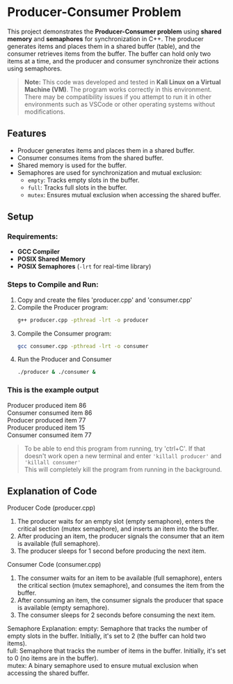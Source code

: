 # Producer-Consumer Problem 
This project demonstrates the **Producer-Consumer problem** using **shared memory** and **semaphores** for synchronization in C++. The producer generates items and places them in a shared buffer (table), and the consumer retrieves items from the buffer. The buffer can hold only two items at a time, and the producer and consumer synchronize their actions using semaphores.

> **Note:** This code was developed and tested in **Kali Linux on a Virtual Machine (VM)**. The program works correctly in this environment. There may be compatibility issues if you attempt to run it in other environments such as VSCode or other operating systems without modifications.

## Features 
- Producer generates items and places them in a shared buffer.
- Consumer consumes items from the shared buffer.
- Shared memory is used for the buffer.
- Semaphores are used for synchronization and mutual exclusion:
  - `empty`: Tracks empty slots in the buffer.
  - `full`: Tracks full slots in the buffer.
  - `mutex`: Ensures mutual exclusion when accessing the shared buffer.
 
## Setup

### Requirements:
- **GCC Compiler**
- **POSIX Shared Memory**
- **POSIX Semaphores** (`-lrt` for real-time library)

### Steps to Compile and Run: 
1. Copy and create the files 'producer.cpp' and 'consumer.cpp'
2. Compile the Producer program:
   ```bash
   g++ producer.cpp -pthread -lrt -o producer
3. Compile the Consumer program:
   ```bash
   gcc consumer.cpp -pthread -lrt -o consumer
4. Run the Producer and Consumer
   ```bash
   ./producer & ./consumer &

### This is the example output 
Producer produced item 86 <br />
Consumer consumed item 86 <br />
Producer produced item 77 <br />
Producer produced item 15 <br />
Consumer consumed item 77 <br />

> To be able to end this program from running, try 'ctrl+C'. If that doesn't work open a new terminal and enter ``` 'killall producer' ``` and ``` 'killall consumer' ``` <br /> This will completely kill the program from running in the background.

## Explanation of Code

Producer Code (producer.cpp)
1. The producer waits for an empty slot (empty semaphore), enters the critical section (mutex semaphore), and inserts an item into the buffer.
2. After producing an item, the producer signals the consumer that an item is available (full semaphore).
3. The producer sleeps for 1 second before producing the next item.

Consumer Code (consumer.cpp)
1. The consumer waits for an item to be available (full semaphore), enters the critical section (mutex semaphore), and consumes the item from the buffer.
2. After consuming an item, the consumer signals the producer that space is available (empty semaphore).
3. The consumer sleeps for 2 seconds before consuming the next item.

Semaphore Explanation:
empty: Semaphore that tracks the number of empty slots in the buffer. Initially, it's set to 2 (the buffer can hold two items). <br />
full: Semaphore that tracks the number of items in the buffer. Initially, it's set to 0 (no items are in the buffer). <br />
mutex: A binary semaphore used to ensure mutual exclusion when accessing the shared buffer. <br />
